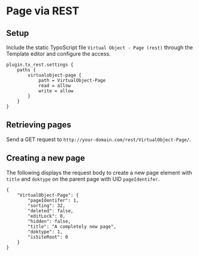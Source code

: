 Page via REST
=============

Setup
-----

Include the static TypoScript file `Virtual Object - Page (rest)` through the Template editor and configure the access.

	plugin.tx_rest.settings {
		paths {
			virtualobject-page {
				path = VirtualObject-Page
				read = allow
				write = allow
			}
		}
	}


Retrieving pages
----------------

Send a GET request to `http://your-domain.com/rest/VirtualObject-Page/`.


Creating a new page
-------------------

The following displays the request body to create a new page element with `title` and `doktype` on the parent page with UID `pageIdentifer`.

	{
		"VirtualObject-Page": {
			"pageIdentifer": 1,
			"sorting": 32,
			"deleted": false,
			"editLock": 0,
			"hidden": false,
			"title": "A completely new page",
			"doktype": 1,
			"isSiteRoot": 0
		}
	}
